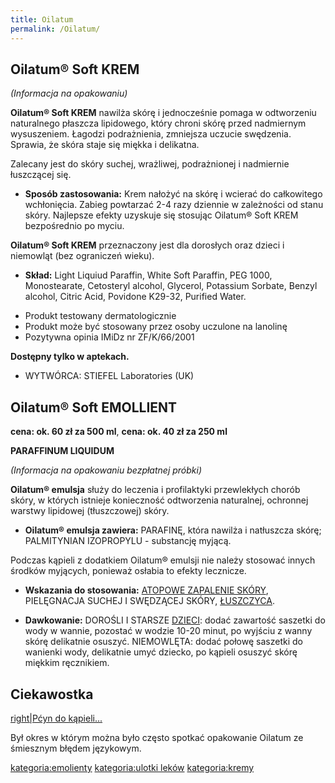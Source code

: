 ```yaml
---
title: Oilatum
permalink: /Oilatum/
---
```


Oilatum® Soft KREM
------------------

*(Informacja na opakowaniu)*

**Oilatum® Soft KREM** nawilża skórę i jednocześnie pomaga w odtworzeniu naturalnego płaszcza lipidowego, który chroni skórę przed nadmiernym wysuszeniem. Łagodzi podrażnienia, zmniejsza uczucie swędzenia. Sprawia, że skóra staje się miękka i delikatna.

Zalecany jest do skóry suchej, wrażliwej, podrażnionej i nadmiernie łuszczącej się.

-   **Sposób zastosowania:** Krem nałożyć na skórę i wcierać do całkowitego wchłonięcia. Zabieg powtarzać 2-4 razy dziennie w zależności od stanu skóry. Najlepsze efekty uzyskuje się stosując Oilatum® Soft KREM bezpośrednio po myciu.

**Oilatum® Soft KREM** przeznaczony jest dla dorosłych oraz dzieci i niemowląt (bez ograniczeń wieku).

-   **Skład:** Light Liquiud Paraffin, White Soft Paraffin, PEG 1000, Monostearate, Cetosteryl alcohol, Glycerol, Potassium Sorbate, Benzyl alcohol, Citric Acid, Povidone K29-32, Purified Water.

<!-- -->

-   Produkt testowany dermatologicznie
-   Produkt może być stosowany przez osoby uczulone na lanolinę
-   Pozytywna opinia IMiDz nr ZF/K/66/2001

**Dostępny tylko w aptekach.**

-   WYTWÓRCA: STIEFEL Laboratories (UK)

Oilatum® Soft EMOLLIENT
-----------------------

**cena: ok. 60 zł za 500 ml**, **cena: ok. 40 zł za 250 ml**

**PARAFFINUM LIQUIDUM**

*(Informacja na opakowaniu bezpłatnej próbki)*

**Oilatum® emulsja** służy do leczenia i profilaktyki przewlekłych chorób skóry, w których istnieje konieczność odtworzenia naturalnej, ochronnej warstwy lipidowej (tłuszczowej) skóry.

-   **Oilatum® emulsja zawiera:** PARAFINĘ, która nawilża i natłuszcza skórę; PALMITYNIAN IZOPROPYLU - substancję myjącą.

Podczas kąpieli z dodatkiem Oilatum® emulsji nie należy stosować innych środków myjących, ponieważ osłabia to efekty lecznicze.

-   **Wskazania do stosowania:** [ATOPOWE ZAPALENIE SKÓRY](/atopedia/AZS "wikilink"), PIELĘGNACJA SUCHEJ I SWĘDZĄCEJ SKÓRY, [ŁUSZCZYCA](/atopedia/Łuszczyca "wikilink").

<!-- -->

-   **Dawkowanie:** DOROŚLI I STARSZE [DZIECI](/atopedia/Dziecko "wikilink"): dodać zawartość saszetki do wody w wannie, pozostać w wodzie 10-20 minut, po wyjściu z wanny skórę delikatnie osuszyć. NIEMOWLĘTA: dodać połowę saszetki do wanienki wody, delikatnie umyć dziecko, po kąpieli osuszyć skórę miękkim ręcznikiem.

Ciekawostka
-----------

[right|Pćyn do kąpieli...](/Grafika:Pćyn.jpg "wikilink")

Był okres w którym można było często spotkać opakowanie Oilatum ze śmiesznym błędem językowym.

[kategoria:emolienty](/atopedia/kategoria:emolienty "wikilink") [kategoria:ulotki leków](/atopedia/kategoria:ulotki_leków "wikilink") [kategoria:kremy](/atopedia/kategoria:kremy "wikilink")